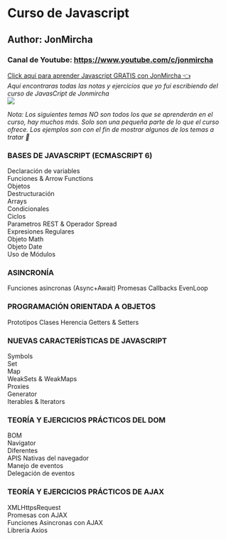 # Curso de Javascript
## Author: JonMircha
### Canal de Youtube: https://www.youtube.com/c/jonmircha  
[Click aquí para aprender Javascript GRATIS con JonMircha 👈](https://aprendejavascript.org)  
*Aquí encontraras todas las notas y ejercicios que yo fuí escribiendo del curso de JavasCript de Jonmircha*      
![](https://upload.wikimedia.org/wikipedia/commons/thumb/9/99/Unofficial_JavaScript_logo_2.svg/200px-Unofficial_JavaScript_logo_2.svg.png)  


*Nota: Los siguientes temas NO son todos los que se aprenderán en el curso, hay muchos más. Solo son una pequeña parte de lo que el curso ofrece. Los ejemplos son con el fin de mostrar algunos de los temas a tratar 🤯*  
### BASES DE JAVASCRIPT (ECMASCRIPT 6)
  Declaración de variables  
  Funciones & Arrow Functions  
  Objetos  
  Destructuración  
  Arrays  
  Condicionales  
  Ciclos  
  Parametros REST & Operador Spread  
  Expresiones Regulares  
  Objeto Math  
  Objeto Date  
  Uso de Módulos  
### ASINCRONÍA
  Funciones asincronas (Async+Await)
     Promesas 
     Callbacks
     EvenLoop 
### PROGRAMACIÓN ORIENTADA A OBJETOS
 Prototipos
    Clases
    Herencia
    Getters & Setters
### NUEVAS CARACTERÍSTICAS DE JAVASCRIPT 
Symbols  
Set  
Map  
WeakSets & WeakMaps  
Proxies  
Generator  
Iterables & Iterators   
### TEORÍA Y EJERCICIOS PRÁCTICOS DEL DOM
BOM  
Navigator  
Diferentes  
APIS Nativas del navegador  
Manejo de eventos  
Delegación de eventos  

### TEORÍA Y EJERCICIOS PRÁCTICOS DE AJAX
XMLHttpsRequest  
Promesas con AJAX  
Funciones Asincronas con AJAX  
Librería Axios

